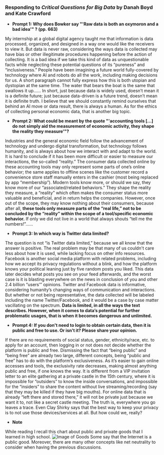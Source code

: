 ### Responding to *Critical Questions for Big Data* by Danah Boyd and Kate Crawford

* **Prompt 1: Why does Bowker say "'Raw data is both an oxymoron and a bad idea'" ? (pp. 663)**

My internship at a global digital agency taught me that information is data processed, organized, and designed in a way one would like the receivers to view it. But data is never raw, considering the ways data is collected may have bias or other illegitimate procedures happening before the action of collecting. It is a bad idea if we take this kind of data as unquestionable facts while neglecting these potential questions of its “pureness” and “inclusiveness.” People have been imagining a future world fully-covered by technology where AI and robots do all the work, including making decisions for us. A short paragraph cannot fully express how this is both utopian and dystopian at the same time. The water that bears the boat is the same that swallows it up…… In short, just because data is widely used, doesn’t mean it is a definite future; just because data-driven is a future trend, doesn’t mean it is definite truth. I believe that we should constantly remind ourselves that behind an AI move or data result, there is always a human. As for the ethics of collecting personal economic data, that is another big topic.

* **Prompt 2: What could be meant by the quote "'accounting tools [...] do not simply aid the measurement of economic activity, they shape the reality they measure'"?**

Industries and the general economic field follow the advancement of technology and undergo digital transformation, but technology follows humanity, and is always about how we interact with and adapt to the world. It is hard to conclude if it has been more difficult or easier to measure our interactions, the so-called “reality.” The consumer data collected online by these accounting tools may only represent some parts of one’s online behavior; the same applies to offline scenes like the customer record a convenience store staff manually enters in the cashier (most being replaced by app “membership”). Modern tools know more, or should we say, they know more of our “associated/related behaviors.” They shape the reality they measure, a “reality” which often makes the consumer status more valuable and beneficial, and in return helps the companies. However, once out of the scope, they may know nothing about their consumers, because after all, **these tools only measure parts of the “real life,” not to be concluded by the “reality” within the scope of a tool/specific economic behavior.** If only we did not live in a world that always shouts “tell me the numbers!”......

* **Prompt 3: In which way is Twitter data limited?**

The question is not “is Twitter data limited,” because we all know that the answer is positive. The real problem may be that many of us couldn't care less about how it is used, while lacking focus on other info resources. Facebook is another social media platform with related problems, including how we accept its privacy regulations without a blink, and how the platform knows your political leaning just by five random posts you liked. This data later decides what posts you see on your feed afterwards, and the worst case is it is blasting everywhere on the news in conclusion of you and other 2.4 billion “users’” opinions. Twitter and Facebook data is informative, considering humanity’s changing ways of communication and interactions. But whether or not being representative, the data collected will be labeled including the name Twitter/Facebook, and it would be a case by case matter vacillating on the spectrum. **Data is limited, in all the ways the text describes. However, when it comes to data’s potential for further problematic usages, that is when it becomes dangerous and unlimited.**

* **Prompt 4: If you don't need to login to obtain certain data, then it is public and free to use. Or isn't it? Please share your opinion.**

If there are no requirements of social status, gender, ethnicity/race, etc. to apply for an account, then logging in or not does not decide whether the platform is public and free. Dismissing the fact that “being public” and “being free” are already two large, different concepts, being “public and free” has to do with the platform’s exclusiveness. As it’s easier to gain online accesses and tools, the exclusivity rate decreases, making almost anything public and free, if one knows the way. It is different from a VIP invitation letter to an elite gathering at a private castle in the 15th century, where it is impossible for “outsiders” to know the inside conversations, and impossible for the “insiders” to share the content without live streaming/recording (say that they may be killed if they have big mouths). For online data that is already “left there and stored there,” it will not be private just because we want it to, not like a secret castle meeting. The truth is, everywhere you go leaves a trace. Even Clay Shirky says that the best way to keep your privacy is to not use those devices/services at all. But how could we, really?

* **Note**

While reading I recall this chart about public and private goods that I learned in high school.
![Image of Goods](https://livingeconomics.org/images/article/excludable_rival_goods2.jpg)
Some say that the Internet is a public good. Moreover, there are many other concepts like net neutrality to consider when having the previous discussions.
